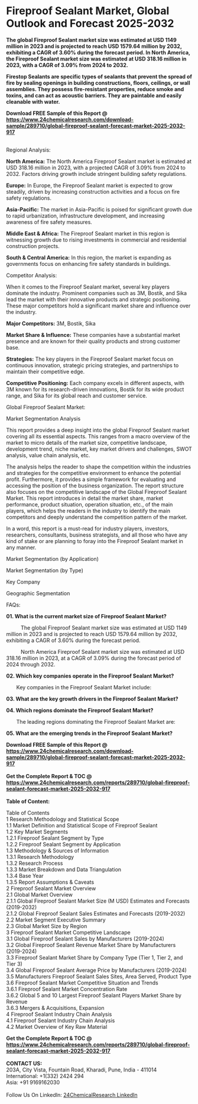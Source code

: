 <h1>Fireproof Sealant Market, Global Outlook and Forecast 2025-2032</h1><p><strong>The global Fireproof Sealant market size was estimated at USD 1149 million in 2023 and is projected to reach USD 1579.64 million by 2032, exhibiting a CAGR of 3.60% during the forecast period. In North America, the Fireproof Sealant market size was estimated at USD 318.16 million in 2023, with a CAGR of 3.09% from 2024 to 2032.</strong></p><p>
</p><p><strong>Firestop Sealants are specific types of sealants that prevent the spread of fire by sealing openings in building constructions, floors, ceilings, or wall assemblies. They possess fire-resistant properties, reduce smoke and toxins, and can act as acoustic barriers. They are paintable and easily cleanable with water.</strong></p><div><b>Download FREE Sample of this Report @ 
            <a href="https://www.24chemicalresearch.com/download-sample/289710/global-fireproof-sealant-forecast-market-2025-2032-917">
            https://www.24chemicalresearch.com/download-sample/289710/global-fireproof-sealant-forecast-market-2025-2032-917</a></b></div><br><p>
Regional Analysis:</p><p>
</p><p><strong>North America:</strong> The North America Fireproof Sealant market is estimated at USD 318.16 million in 2023, with a projected CAGR of 3.09% from 2024 to 2032. Factors driving growth include stringent building safety regulations.</p><p>
</p><p><strong>Europe:</strong> In Europe, the Fireproof Sealant market is expected to grow steadily, driven by increasing construction activities and a focus on fire safety regulations.</p><p>
</p><p><strong>Asia-Pacific:</strong> The market in Asia-Pacific is poised for significant growth due to rapid urbanization, infrastructure development, and increasing awareness of fire safety measures.</p><p>
</p><p><strong>Middle East &amp; Africa:</strong> The Fireproof Sealant market in this region is witnessing growth due to rising investments in commercial and residential construction projects.</p><p>
</p><p><strong>South &amp; Central America:</strong> In this region, the market is expanding as governments focus on enhancing fire safety standards in buildings.</p><p>
Competitor Analysis:</p><p>
</p><p>When it comes to the Fireproof Sealant market, several key players dominate the industry. Prominent companies such as 3M, Bostik, and Sika lead the market with their innovative products and strategic positioning. These major competitors hold a significant market share and influence over the industry.</p><p>
</p><p><strong>Major Competitors:</strong> 3M, Bostik, Sika</p><p>
</p><p><strong>Market Share &amp; Influence:</strong> These companies have a substantial market presence and are known for their quality products and strong customer base.</p><p>
</p><p><strong>Strategies:</strong> The key players in the Fireproof Sealant market focus on continuous innovation, strategic pricing strategies, and partnerships to maintain their competitive edge.</p><p>
</p><p><strong>Competitive Positioning:</strong> Each company excels in different aspects, with 3M known for its research-driven innovations, Bostik for its wide product range, and Sika for its global reach and customer service.</p><p>
Global Fireproof Sealant Market:</p><p>
Market Segmentation Analysis</p><p>
</p><p>This report provides a deep insight into the global Fireproof Sealant market covering all its essential aspects. This ranges from a macro overview of the market to micro details of the market size, competitive landscape, development trend, niche market, key market drivers and challenges, SWOT analysis, value chain analysis, etc.</p><p>
</p><p>The analysis helps the reader to shape the competition within the industries and strategies for the competitive environment to enhance the potential profit. Furthermore, it provides a simple framework for evaluating and accessing the position of the business organization. The report structure also focuses on the competitive landscape of the Global Fireproof Sealant Market. This report introduces in detail the market share, market performance, product situation, operation situation, etc., of the main players, which helps the readers in the industry to identify the main competitors and deeply understand the competition pattern of the market.</p><p>
</p><p>In a word, this report is a must-read for industry players, investors, researchers, consultants, business strategists, and all those who have any kind of stake or are planning to foray into the Fireproof Sealant market in any manner.</p><p>
Market Segmentation (by Application)</p><p>
</p><p>
Market Segmentation (by Type)</p><p>
</p><p>
Key Company</p><p>
</p><p>
Geographic Segmentation</p><p>
</p><p>
FAQs:</p><p>
</p><p><strong>01. What is the current market size of Fireproof Sealant Market?</strong></p><p>
</p><p>
</p><p>          The global Fireproof Sealant market size was estimated at USD 1149 million in 2023 and is projected to reach USD 1579.64 million by 2032, exhibiting a CAGR of 3.60% during the forecast period.</p><p>
</p><p>          North America Fireproof Sealant market size was estimated at USD 318.16 million in 2023, at a CAGR of 3.09% during the forecast period of 2024 through 2032.</p><p>
</p><p><strong>02. Which key companies operate in the Fireproof Sealant Market?</strong></p><p>
</p><p>       Key companies in the Fireproof Sealant Market include:</p><p>
</p><p>
</p><p><strong>03. What are the key growth drivers in the Fireproof Sealant Market?</strong></p><p>
</p><p>
</p><p><strong>04. Which regions dominate the Fireproof Sealant Market?</strong></p><p>
</p><p>       The leading regions dominating the Fireproof Sealant Market are:</p><p>
</p><p>
</p><p><strong>05. What are the emerging trends in the Fireproof Sealant Market?</strong></p><p>
</p><div><b>Download FREE Sample of this Report @ 
            <a href="https://www.24chemicalresearch.com/download-sample/289710/global-fireproof-sealant-forecast-market-2025-2032-917">
            https://www.24chemicalresearch.com/download-sample/289710/global-fireproof-sealant-forecast-market-2025-2032-917</a></b></div><br><div><b>Get the Complete Report & TOC @ 
            <a href="https://www.24chemicalresearch.com/reports/289710/global-fireproof-sealant-forecast-market-2025-2032-917">
            https://www.24chemicalresearch.com/reports/289710/global-fireproof-sealant-forecast-market-2025-2032-917</a></b></div><br>
            <b>Table of Content:</b><p>Table of Contents<br />
1 Research Methodology and Statistical Scope<br />
1.1 Market Definition and Statistical Scope of Fireproof Sealant<br />
1.2 Key Market Segments<br />
1.2.1 Fireproof Sealant Segment by Type<br />
1.2.2 Fireproof Sealant Segment by Application<br />
1.3 Methodology & Sources of Information<br />
1.3.1 Research Methodology<br />
1.3.2 Research Process<br />
1.3.3 Market Breakdown and Data Triangulation<br />
1.3.4 Base Year<br />
1.3.5 Report Assumptions & Caveats<br />
2 Fireproof Sealant Market Overview<br />
2.1 Global Market Overview<br />
2.1.1 Global Fireproof Sealant Market Size (M USD) Estimates and Forecasts (2019-2032)<br />
2.1.2 Global Fireproof Sealant Sales Estimates and Forecasts (2019-2032)<br />
2.2 Market Segment Executive Summary<br />
2.3 Global Market Size by Region<br />
3 Fireproof Sealant Market Competitive Landscape<br />
3.1 Global Fireproof Sealant Sales by Manufacturers (2019-2024)<br />
3.2 Global Fireproof Sealant Revenue Market Share by Manufacturers (2019-2024)<br />
3.3 Fireproof Sealant Market Share by Company Type (Tier 1, Tier 2, and Tier 3)<br />
3.4 Global Fireproof Sealant Average Price by Manufacturers (2019-2024)<br />
3.5 Manufacturers Fireproof Sealant Sales Sites, Area Served, Product Type<br />
3.6 Fireproof Sealant Market Competitive Situation and Trends<br />
3.6.1 Fireproof Sealant Market Concentration Rate<br />
3.6.2 Global 5 and 10 Largest Fireproof Sealant Players Market Share by Revenue<br />
3.6.3 Mergers & Acquisitions, Expansion<br />
4 Fireproof Sealant Industry Chain Analysis<br />
4.1 Fireproof Sealant Industry Chain Analysis<br />
4.2 Market Overview of Key Raw Material</p><div><b>Get the Complete Report & TOC @ 
            <a href="https://www.24chemicalresearch.com/reports/289710/global-fireproof-sealant-forecast-market-2025-2032-917">
            https://www.24chemicalresearch.com/reports/289710/global-fireproof-sealant-forecast-market-2025-2032-917</a></b></div><br><b>CONTACT US:</b><br>
            203A, City Vista, Fountain Road, Kharadi, Pune, India - 411014<br>
            International: +1(332) 2424 294<br>
            Asia: +91 9169162030 <br><br>
            Follow Us On LinkedIn: <a href="https://www.linkedin.com/company/24chemicalresearch/">24ChemicalResearch LinkedIn</a>